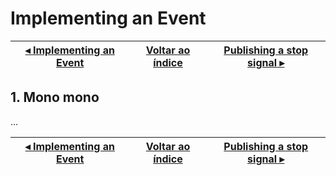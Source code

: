 # Implementing an Event

[◂ Implementing an Event](05-implementing-an-event.md) | [Voltar ao índice](indice.md) | [Publishing a stop signal ▸](07-publishing-a-stop-signal.md)
-- | -- | --

## 1. Mono mono

...

[◂ Implementing an Event](05-implementing-an-event.md) | [Voltar ao índice](indice.md) | [Publishing a stop signal ▸](07-publishing-a-stop-signal.md)
-- | -- | --
